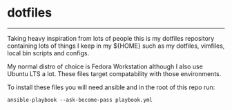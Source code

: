 # dotfiles

---

Taking heavy inspiration from lots of people this is my dotfiles repository containing lots of things I keep in my ${HOME} such as my dotfiles, vimfiles, local bin scripts and configs.

My normal distro of choice is Fedora Workstation although I also use Ubuntu LTS a lot. These files target compatability with those environments.

To install these files you will need ansible and in the root of this repo run:

```shell
ansible-playbook --ask-become-pass playbook.yml
```
